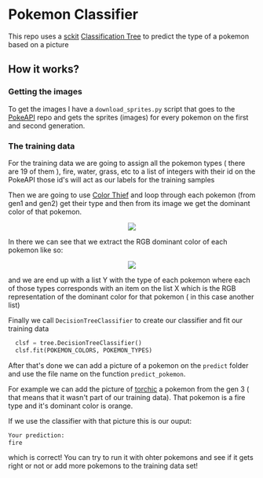 # Pokemon Classifier

This repo uses a [sckit](http://scikit-learn.org) [Classification Tree](http://scikit-learn.org/stable/modules/tree.html#classification) to predict the type of a pokemon based on a picture


## How it works?

### Getting the images

To get the images I have a `download_sprites.py` script that goes to the [PokeAPI](http://pokeapi.co) repo and gets the sprites (images) for every pokemon on the first and second generation.

### The training data

For the training data we are going to assign all the pokemon types ( there are 19 of them ), fire, water, grass, etc to a list of integers with their id on the PokeAPI those id's will act as our labels for the training samples

Then we are going to use [Color Thief](https://github.com/fengsp/color-thief-py) and loop through each pokemon (from gen1 and gen2) get their type and then from its image we get the dominant color of that pokemon.

<p align="center">
  <img src="https://github.com/lucas-aragno/pokemon-classifier/blob/master/docs/color.gif">
</p>


In there we can see that we extract the RGB dominant color of each pokemon like so:

<p align="center">
  <img src="https://github.com/lucas-aragno/pokemon-classifier/blob/master/docs/colors.png">
</p>


and we are end up with a list Y with the type of each pokemon where each of those types corresponds with an item on the list X
which is the RGB representation of the dominant color for that pokemon ( in this case another list)


Finally we call `DecisionTreeClassifier` to create our classifier and fit our training data

```python
  clsf = tree.DecisionTreeClassifier()
  clsf.fit(POKEMON_COLORS, POKEMON_TYPES)
```


After that's done we can add a picture of a pokemon on the `predict` folder and use the file name on the function `predict_pokemon`.

For example we can add the picture of [torchic](https://github.com/PokeAPI/sprites/blob/master/sprites/pokemon/model/255.png?raw=true) a pokemon from the gen 3 ( that means that it wasn't part of our training data). That pokemon is a fire type and it's dominant color is orange.

If we use the classifier with that picture this is our ouput:

```python
Your prediction:
fire
```

which is correct! You can try to run it with ohter pokemons and see if it gets right or not or add more pokemons to the training data set!
